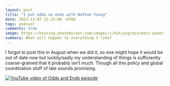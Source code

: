 ```yaml
---
layout: post
title: "I put odds on ends with Nathan Young"
date: 2023-11-07 22:25:00 -0700
tags: podcast
comments: true
image: https://hosting.photobucket.com/images/i/katjasgrace/matt-power-TpHmEoVSmfQ-unsplash.jpg
summary: What will happen to everything I like?
---
```


I forgot to post this in August when we did it, so one might hope it would be out of date now but luckily/sadly my understanding of things is sufficiently coarse-grained that it probably isn’t much. Though all this policy and global coordination stuff of late sounds promising.

[![YouTube video of Odds and Ends episode](https://hosting.photobucket.com/images/i/katjasgrace/Screen_Shot_2023-11-16_at_9.12.15_PM.png)](https://youtu.be/Zum2QTaByeo)